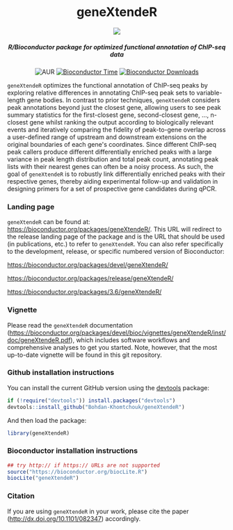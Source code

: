 <div align="center">

# geneXtendeR

<img src="https://cloud.githubusercontent.com/assets/9893806/16898879/d14647c6-4bba-11e6-93d5-90bc802ac8e9.png">

##### R/Bioconductor package for optimized functional annotation of ChIP-seq data

![AUR](https://img.shields.io/aur/license/yaourt.svg)
[![Bioconductor Time](http://bioconductor.org/shields/years-in-bioc/geneXtendeR.svg)](http://bioconductor.org/packages/release/bioc/html/geneXtendeR.html "Bioconductor status")
[![Bioconductor Downloads](http://bioconductor.org/shields/downloads/geneXtendeR.svg)](https://bioconductor.org/packages/stats/bioc/geneXtendeR/ "Percentile downloads")

</div>

`geneXtendeR` optimizes the functional annotation of ChIP-seq peaks by exploring relative differences in annotating ChIP-seq peak sets to variable-length gene bodies.  In contrast to prior techniques, `geneXtendeR` considers peak annotations beyond just the closest gene, allowing users to see peak summary statistics for the first-closest gene, second-closest gene, ..., n-closest gene whilst ranking the output according to biologically relevant events and iteratively comparing the fidelity of peak-to-gene overlap across a user-defined range of upstream and downstream extensions on the original boundaries of each gene's coordinates.  Since different ChIP-seq peak callers produce different differentially enriched peaks with a large variance in peak length distribution and total peak count, annotating peak lists with their nearest genes can often be a noisy process.  As such, the goal of `geneXtendeR` is to robustly link differentially enriched peaks with their respective genes, thereby aiding experimental follow-up and validation in designing primers for a set of prospective gene candidates during qPCR.

### Landing page

`geneXtendeR` can be found at: https://bioconductor.org/packages/geneXtendeR/.  This URL will redirect to the release landing page of the package and is the URL that should be used (in publications, etc.) to refer to `geneXtendeR`.  You can also refer specifically to the development, release, or specific numbered version of Bioconductor:

https://bioconductor.org/packages/devel/geneXtendeR/

https://bioconductor.org/packages/release/geneXtendeR/

https://bioconductor.org/packages/3.6/geneXtendeR/

### Vignette

Please read the `geneXtendeR` documentation (https://bioconductor.org/packages/devel/bioc/vignettes/geneXtendeR/inst/doc/geneXtendeR.pdf), which includes software workflows and comprehensive analyses to get you started.  Note, however, that the most up-to-date vignette will be found in this git repository.

### Github installation instructions

You can install the current GitHub version using the [devtools](https://github.com/hadley/devtools) package:

```R
if (!require("devtools")) install.packages("devtools")
devtools::install_github("Bohdan-Khomtchouk/geneXtendeR")
```
And then load the package:

```R
library(geneXtendeR)
```

### Bioconductor installation instructions

```R
## try http:// if https:// URLs are not supported
source("https://bioconductor.org/biocLite.R")
biocLite("geneXtendeR")
```

### Citation

If you are using `geneXtendeR` in your work, please cite the paper (http://dx.doi.org/10.1101/082347) accordingly.

